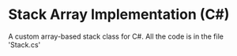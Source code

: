 # Stack Array Implementation (C#)

A custom array-based stack class for C#.
All the code is in the file 'Stack.cs'
